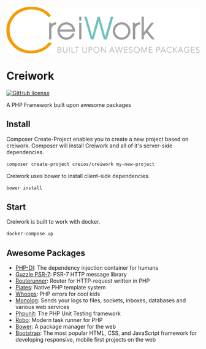 ![Creiwork Logo](image/creiwork.png?raw=true)

# Creiwork

[![GitHub license](https://img.shields.io/github/license/creios/creiwork.svg)]()

A PHP Framework built upon awesome packages

## Install

Composer Create-Project enables you to create a new project based on creiwork. Composer will install Creiwork and all of it's server-side dependencies.

```sh
composer create-project creios/creiwork my-new-project
```

Creiwork uses bower to install client-side dependencies.

```sh
bower install
```

## Start

Creiwork is built to work with docker.

```sh
docker-compose up
```

## Awesome Packages

- [PHP-DI](https://github.com/PHP-DI/PHP-DI): The dependency injection container for humans
- [Guzzle PSR-7](https://github.com/guzzle/psr7): PSR-7 HTTP message library
- [Routerunner](https://github.com/timtegeler/routerunner): Router for HTTP-request written in PHP
- [Plates](https://github.com/thephpleague/plates): Native PHP template system
- [Whoops](https://github.com/filp/whoops): PHP errors for cool kids
- [Monolog](https://github.com/Seldaek/monolog): Sends your logs to files, sockets, inboxes, databases and various web services
- [Phpunit](https://github.com/sebastianbergmann/phpunit): The PHP Unit Testing framework
- [Robo](https://github.com/Codegyre/Robo): Modern task runner for PHP
- [Bower](https://github.com/bower/bower): A package manager for the web
- [Bootstrap](https://github.com/twbs/bootstrap): The most popular HTML, CSS, and JavaScript framework for developing responsive, mobile first projects on the web

